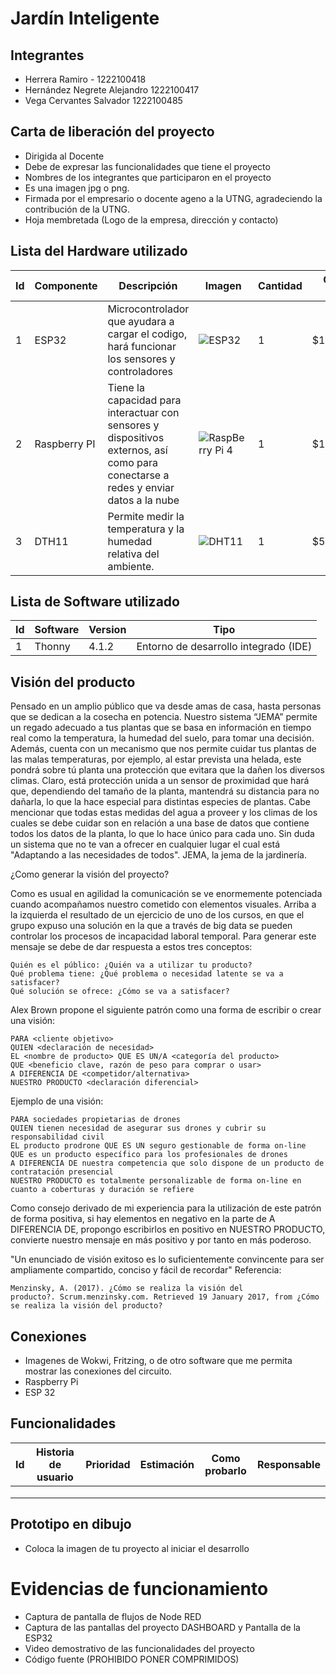 # Jardín Inteligente

## Integrantes
- Herrera Ramiro - 1222100418
- Hernández Negrete Alejandro 1222100417
- Vega Cervantes Salvador 1222100485

## Carta de liberación del proyecto
- Dirigida al Docente
- Debe de expresar las funcionalidades que tiene el proyecto
- Nombres de los integrantes que participaron en el proyecto
- Es una imagen jpg o png.
- Firmada por el empresario o docente ageno a la UTNG, agradeciendo la contribución de la UTNG.
- Hoja membretada (Logo de la empresa, dirección y contacto)

## Lista del Hardware utilizado
| Id | Componente | Descripción | Imagen | Cantidad | Costo total |
|----|------------|-------------|--------|----------|-------------|
| 1  | ESP32      | Microcontrolador que ayudara a cargar el codigo, hará funcionar los sensores y controladores | ![ESP32](https://cdn-reichelt.de/bilder/web/xxl_ws/A300/SBC-NODEMCU-ESP32-01.png) | 1 | $140.00 |
| 2  | Raspberry PI | Tiene la capacidad para interactuar con sensores y dispositivos externos, así como para conectarse a redes y enviar datos a la nube | ![RaspBerry Pi 4](https://agelectro904833371.files.wordpress.com/2019/10/board_02.png?w=1024) | 1 | $1,891.00 |
| 3  | DTH11      | Permite medir la temperatura y la humedad relativa del ambiente. | ![DHT11](https://www.mysensors.org/uploads/57c3ec0c4d04abe84cd93e0f/image/dht11.png) | 1 | $52.00 |


## Lista de Software utilizado
| Id | Software | Version | Tipo |
|----|----------|---------|------|
| 1  | Thonny   | 4.1.2   | Entorno de desarrollo integrado (IDE) |

## Visión del producto
Pensado en un amplio público que va desde amas de casa, hasta personas que se dedican a la cosecha en potencia.
Nuestro sistema “JEMA” permite un regado adecuado a tus plantas que se basa en información en tiempo real como la 
temperatura, la humedad del suelo, para tomar una decisión. Además, cuenta con un mecanismo que nos permite cuidar 
tus plantas de las malas temperaturas, por ejemplo, al estar prevista una helada, este pondrá sobre tú planta 
una protección que evitara que la dañen los diversos climas. Claro, está protección unida 
a un sensor de proximidad que hará que, dependiendo del tamaño de la planta, mantendrá su distancia para no dañarla, lo que
la hace especial para distintas especies de plantas.
Cabe mencionar que todas estas medidas del agua a proveer y los climas de los
cuales se debe cuidar son en relación a una base de datos que contiene todos 
los datos de la planta, lo que lo hace único para cada uno. Sin duda un sistema que 
no te van a ofrecer en cualquier lugar el cual está "Adaptando a las necesidades de todos".
JEMA, la jema de la jardinería.

¿Como generar la visión del proyecto?

Como es usual en agilidad la comunicación se ve enormemente potenciada cuando acompañamos nuestro cometido con elementos visuales. Arriba a la izquierda el resultado de un ejercicio de uno de los cursos, en que el grupo expuso una solución en la que a través de big data se pueden controlar los procesos de incapacidad laboral temporal.
Para generar este mensaje se debe de dar respuesta a estos tres conceptos:

    Quién es el público: ¿Quién va a utilizar tu producto?
    Qué problema tiene: ¿Qué problema o necesidad latente se va a satisfacer?
    Qué solución se ofrece: ¿Cómo se va a satisfacer?

Alex Brown propone el siguiente patrón como una forma de escribir o crear una visión: 

    PARA <cliente objetivo>
    QUIEN <declaración de necesidad>
    EL <nombre de producto> QUE ES UN/A <categoría del producto>
    QUE <beneficio clave, razón de peso para comprar o usar>
    A DIFERENCIA DE <competidor/alternativa>
    NUESTRO PRODUCTO <declaración diferencial>

Ejemplo de una visión:

    PARA sociedades propietarias de drones
    QUIEN tienen necesidad de asegurar sus drones y cubrir su responsabilidad civil
    EL producto prodrone QUE ES UN seguro gestionable de forma on-line
    QUE es un producto específico para los profesionales de drones
    A DIFERENCIA DE nuestra competencia que solo dispone de un producto de contratación presencial
    NUESTRO PRODUCTO es totalmente personalizable de forma on-line en cuanto a coberturas y duración se refiere

Como consejo derivado de mi experiencia para la utilización de este patrón de forma positiva, si hay elementos en negativo en la parte de A DIFERENCIA DE, propongo escribirlos en positivo en NUESTRO PRODUCTO, convierte nuestro mensaje en más positivo y por tanto en más poderoso.

"Un enunciado de visión exitoso
es lo suficientemente convincente
para ser ampliamente compartido,
conciso y fácil de recordar"
Referencia:

    Menzinsky, A. (2017). ¿Cómo se realiza la visión del producto?. Scrum.menzinsky.com. Retrieved 19 January 2017, from ¿Cómo se realiza la visión del producto?


## Conexiones
- Imagenes de Wokwi, Fritzing, o de otro software que me permita mostrar las conexiones del circuito.
- Raspberry Pi
- ESP 32

## Funcionalidades

| Id | Historia de usuario | Prioridad | Estimación | Como probarlo | Responsable |
|----|---------------------|-----------|------------|---------------|-------------|
|    |                     |           |            |               |             |
|    |                     |           |            |               |             |
|    |                     |           |            |               |             |

## Prototipo en dibujo
- Coloca la imagen de tu proyecto al iniciar el desarrollo

# Evidencias de funcionamiento
- Captura de pantalla de flujos de Node RED
- Captura de las pantallas del proyecto DASHBOARD y Pantalla de la ESP32
- Video demostrativo de las funcionalidades del proyecto
- Código fuente (PROHIBIDO PONER COMPRIMIDOS)
